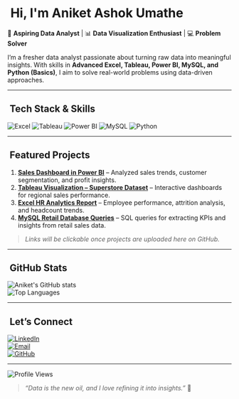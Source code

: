 
# ​ Hi, I'm Aniket Ashok Umathe

🎯 **Aspiring Data Analyst** | 📊 **Data Visualization Enthusiast** | 💻 **Problem Solver**

I’m a fresher data analyst passionate about turning raw data into meaningful insights.
With skills in **Advanced Excel, Tableau, Power BI, MySQL, and Python (Basics)**,
I aim to solve real-world problems using data-driven approaches.

---

## ​​ Tech Stack & Skills

![Excel](https://img.shields.io/badge/Excel-217346?style=for-the-badge&logo=microsoft-excel&logoColor=white)
![Tableau](https://img.shields.io/badge/Tableau-E97627?style=for-the-badge&logo=tableau&logoColor=white)
![Power BI](https://img.shields.io/badge/Power%20BI-F2C811?style=for-the-badge&logo=powerbi&logoColor=black)
![MySQL](https://img.shields.io/badge/MySQL-005C84?style=for-the-badge&logo=mysql&logoColor=white)
![Python](https://img.shields.io/badge/Python-3776AB?style=for-the-badge&logo=python&logoColor=white)

---

## ​ Featured Projects

1. **[Sales Dashboard in Power BI](#)** – Analyzed sales trends, customer segmentation, and profit insights.
2. **[Tableau Visualization – Superstore Dataset](#)** – Interactive dashboards for regional sales performance.
3. **[Excel HR Analytics Report](#)** – Employee performance, attrition analysis, and headcount trends.
4. **[MySQL Retail Database Queries](#)** – SQL queries for extracting KPIs and insights from retail sales data.

> *Links will be clickable once projects are uploaded here on GitHub.*

---

## ​ GitHub Stats

![Aniket's GitHub stats](https://github-readme-stats.vercel.app/api?username=aniket-umathe&show_icons=true&theme=tokyonight)  
![Top Languages](https://github-readme-stats.vercel.app/api/top-langs/?username=aniket-umathe&layout=compact&theme=tokyonight)  

---

## ​ Let’s Connect

[![LinkedIn](https://img.shields.io/badge/LinkedIn-0A66C2?style=for-the-badge&logo=linkedin&logoColor=white)](https://linkedin.com/in/aniket-ashok-umathe)  
[![Email](https://img.shields.io/badge/Email-D14836?style=for-the-badge&logo=gmail&logoColor=white)](mailto:aniketumath********@gmail.com)  
[![GitHub](https://img.shields.io/badge/GitHub-181717?style=for-the-badge&logo=github&logoColor=white)](https://github.com/aniket-umathe)

---

![Profile Views](https://komarev.com/ghpvc/?username=aniket-umathe&label=Profile%20Views&color=0e75b6&style=flat)

> *“Data is the new oil, and I love refining it into insights.”* 🚀
